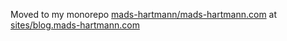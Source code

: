 Moved to my monorepo [mads-hartmann/mads-hartmann.com](https://github.com/mads-hartmann/mads-hartmann.com) at [sites/blog.mads-hartmann.com](https://github.com/mads-hartmann/mads-hartmann.com/tree/main/sites/blog.mads-hartmann.com)

